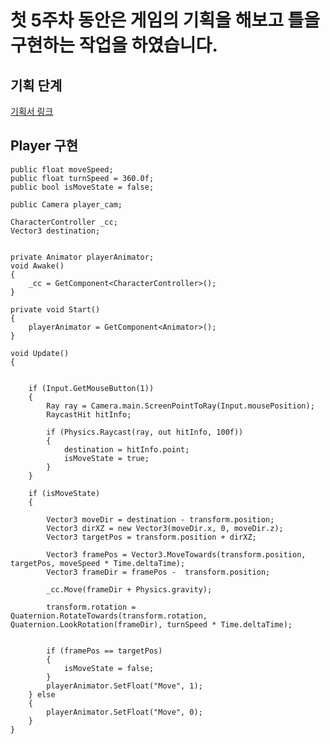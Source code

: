 # 첫 5주차 동안은 게임의 기획을 해보고 틀을 구현하는 작업을 하였습니다.


## 기획 단계

[기획서 링크](https://nbviewer.org/github/ForMeAccount/GameProject_002.github.io/blob/main/reference/1588026_%EC%9C%A0%EC%8A%B9%ED%9A%A8_%ED%8F%AC%ED%8A%B8%ED%8F%B4%EB%A6%AC%EC%98%A4_%EC%B6%94%EA%B0%80.pdf)

## Player 구현

    public float moveSpeed;
    public float turnSpeed = 360.0f;
    public bool isMoveState = false;

    public Camera player_cam;

    CharacterController _cc;
    Vector3 destination;


    private Animator playerAnimator; 
    void Awake()
    {
        _cc = GetComponent<CharacterController>();
    }

    private void Start()
    {
        playerAnimator = GetComponent<Animator>();
    }

    void Update()
    {


        if (Input.GetMouseButton(1))
        {
            Ray ray = Camera.main.ScreenPointToRay(Input.mousePosition);
            RaycastHit hitInfo;

            if (Physics.Raycast(ray, out hitInfo, 100f))
            {
                destination = hitInfo.point;
                isMoveState = true;
            }
        }

        if (isMoveState)
        {

            Vector3 moveDir = destination - transform.position;
            Vector3 dirXZ = new Vector3(moveDir.x, 0, moveDir.z);
            Vector3 targetPos = transform.position + dirXZ;

            Vector3 framePos = Vector3.MoveTowards(transform.position, targetPos, moveSpeed * Time.deltaTime);
            Vector3 frameDir = framePos -  transform.position;

            _cc.Move(frameDir + Physics.gravity);

            transform.rotation = Quaternion.RotateTowards(transform.rotation, Quaternion.LookRotation(frameDir), turnSpeed * Time.deltaTime);


            if (framePos == targetPos)
            {
                isMoveState = false;
            }
            playerAnimator.SetFloat("Move", 1);
        } else
        {
            playerAnimator.SetFloat("Move", 0);
        }
    }
